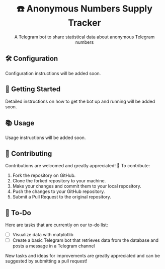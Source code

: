 <p align="center">
  <h1 align="center">☎️ Anonymous Numbers Supply Tracker</h1>
</p>
<p align="center">A Telegram bot to share statistical data about anonymous Telegram numbers</p>

## 🛠️ Configuration

Configuration instructions will be added soon.

## 🚀 Getting Started

Detailed instructions on how to get the bot up and running will be added soon.

## 📚 Usage

Usage instructions will be added soon.

## 👥 Contributing

Contributions are welcomed and greatly appreciated! 🎉 To contribute:

1. Fork the repository on GitHub.
2. Clone the forked repository to your machine.
3. Make your changes and commit them to your local repository.
4. Push the changes to your GitHub repository.
5. Submit a Pull Request to the original repository.

## 📝 To-Do

Here are tasks that are currently on our to-do list:

- [ ] Visualize data with matplotlib
- [ ] Create a basic Telegram bot that retrieves data from the database and posts a message in a Telegram channel

New tasks and ideas for improvements are greatly appreciated and can be suggested by submitting a pull request!
